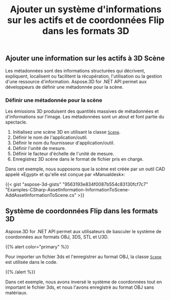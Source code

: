 ﻿---
title: Ajouter un système d'informations sur les actifs et de coordonnées Flip dans les formats 3D
type: docs
weight: 10
url: /fr/net/add-an-asset-information-and-flip-coordinate-system-in-3d-formats/
description: Les métadonnées sont des informations structurées qui décrivent, expliquent, localisent ou facilitent la récupération, l'utilisation ou la gestion d'une ressource d'information. Aspose.3D for .NET API permet aux développeurs de définir une métadonnée pour la scène.
---
## **Ajouter une information sur les actifs à 3D Scène**
Les métadonnées sont des informations structurées qui décrivent, expliquent, localisent ou facilitent la récupération, l'utilisation ou la gestion d'une ressource d'information. Aspose.3D for .NET API permet aux développeurs de définir une métadonnée pour la scène.
### **Définir une métadonnée pour la scène**
Les émissions 3D produisent des quantités massives de métadonnées et d'informations sur l'image. Les métadonnées sont un atout et font partie du spectacle.

1. Initialisez une scène 3D en utilisant la classe [`Scene`](https://reference.aspose.com/3d/net/aspose.threed/scene).
1. Définir le nom de l'application/outil.
1. Définir le nom du fournisseur d'application/outil.
1. Définir l'unité de mesure.
1. Définir le facteur d'échelle de l'unité de mesure.
1. Enregistrez 3D scène dans le format de fichier pris en charge.

Dans cet exemple, nous supposons que la scène est créée par un outil CAD appelé «Egypt» et qu'elle est conçue par «Manualdesk»:

{{< gist "aspose-3d-gists" "9563193e834f0087b554c83130fcf7c7" "Examples-CSharp-AssetInformation-InformationToScene-AddAssetInformationToScene.cs" >}}
## **Système de coordonnées Flip dans les formats 3D**
Aspose.3D for .NET API permet aux utilisateurs de basculer le système de coordonnées aux formats OBJ, 3DS, STL et U3D.

{{% alert color="primary" %}} 

Pour importer un fichier 3ds et l'enregistrer au format OBJ, la classe [`Scene`](https://reference.aspose.com/3d/net/aspose.threed/scene) est utilisée dans le code.

{{% /alert %}} 

Dans cet exemple, nous avons inversé le système de coordonnées tout en important le fichier 3ds, et nous l'avons enregistré au format OBJ sans matériaux.
